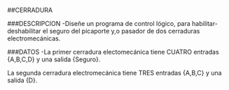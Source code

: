##CERRADURA 


###DESCRIPCION
-Diseñe un programa de control lógico, para habilitar-deshabilitar el seguro del 
picaporte y,o pasador de dos cerraduras electromecánicas.


###DATOS
-La primer cerradura electomecánica tiene CUATRO entradas {A,B,C,D} y una salida {Seguro}.

La segunda cerradura electromecánica tiene TRES entradas {A,B,C} y una salida {D}.
